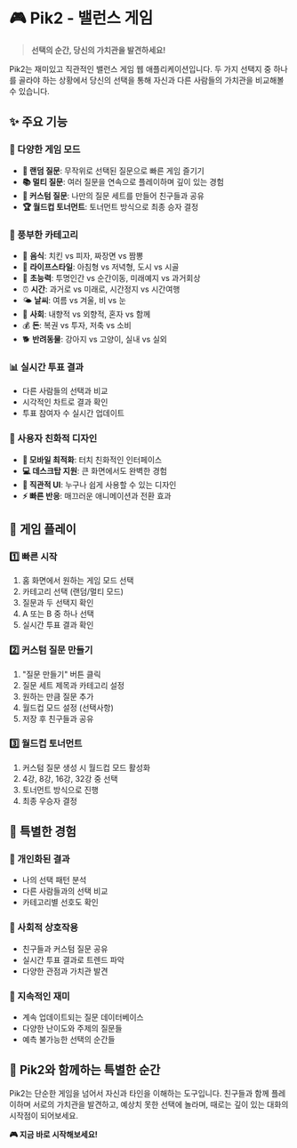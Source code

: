 # 🎮 Pik2 - 밸런스 게임

> **선택의 순간, 당신의 가치관을 발견하세요!**

Pik2는 재미있고 직관적인 밸런스 게임 웹 애플리케이션입니다. 두 가지 선택지 중 하나를 골라야 하는 상황에서 당신의 선택을 통해 자신과 다른 사람들의 가치관을 비교해볼 수 있습니다.

## ✨ 주요 기능

### 🎯 다양한 게임 모드

- **🎲 랜덤 질문**: 무작위로 선택된 질문으로 빠른 게임 즐기기
- **📚 멀티 질문**: 여러 질문을 연속으로 플레이하며 깊이 있는 경험
- **🎨 커스텀 질문**: 나만의 질문 세트를 만들어 친구들과 공유
- **🏆 월드컵 토너먼트**: 토너먼트 방식으로 최종 승자 결정

### 🎪 풍부한 카테고리

- 🍕 **음식**: 치킨 vs 피자, 짜장면 vs 짬뽕
- 🌟 **라이프스타일**: 아침형 vs 저녁형, 도시 vs 시골
- 🦸 **초능력**: 투명인간 vs 순간이동, 미래예지 vs 과거회상
- ⏰ **시간**: 과거로 vs 미래로, 시간정지 vs 시간여행
- 🌤️ **날씨**: 여름 vs 겨울, 비 vs 눈
- 👥 **사회**: 내향적 vs 외향적, 혼자 vs 함께
- 💰 **돈**: 복권 vs 투자, 저축 vs 소비
- 🐕 **반려동물**: 강아지 vs 고양이, 실내 vs 실외

### 📊 실시간 투표 결과

- 다른 사람들의 선택과 비교
- 시각적인 차트로 결과 확인
- 투표 참여자 수 실시간 업데이트

### 🎨 사용자 친화적 디자인

- **📱 모바일 최적화**: 터치 친화적인 인터페이스
- **💻 데스크탑 지원**: 큰 화면에서도 완벽한 경험
- **🎯 직관적 UI**: 누구나 쉽게 사용할 수 있는 디자인
- **⚡ 빠른 반응**: 매끄러운 애니메이션과 전환 효과

## 🚀 게임 플레이

### 1️⃣ 빠른 시작

1. 홈 화면에서 원하는 게임 모드 선택
2. 카테고리 선택 (랜덤/멀티 모드)
3. 질문과 두 선택지 확인
4. A 또는 B 중 하나 선택
5. 실시간 투표 결과 확인

### 2️⃣ 커스텀 질문 만들기

1. "질문 만들기" 버튼 클릭
2. 질문 세트 제목과 카테고리 설정
3. 원하는 만큼 질문 추가
4. 월드컵 모드 설정 (선택사항)
5. 저장 후 친구들과 공유

### 3️⃣ 월드컵 토너먼트

1. 커스텀 질문 생성 시 월드컵 모드 활성화
2. 4강, 8강, 16강, 32강 중 선택
3. 토너먼트 방식으로 진행
4. 최종 우승자 결정

## 🎪 특별한 경험

### 💫 개인화된 결과

- 나의 선택 패턴 분석
- 다른 사람들과의 선택 비교
- 카테고리별 선호도 확인

### 🎯 사회적 상호작용

- 친구들과 커스텀 질문 공유
- 실시간 투표 결과로 트렌드 파악
- 다양한 관점과 가치관 발견

### 🌟 지속적인 재미

- 계속 업데이트되는 질문 데이터베이스
- 다양한 난이도와 주제의 질문들
- 예측 불가능한 선택의 순간들

## 🌈 Pik2와 함께하는 특별한 순간

Pik2는 단순한 게임을 넘어서 자신과 타인을 이해하는 도구입니다. 친구들과 함께 플레이하며 서로의 가치관을 발견하고, 예상치 못한 선택에 놀라며, 때로는 깊이 있는 대화의 시작점이 되어보세요.

**🎮 지금 바로 시작해보세요!**
